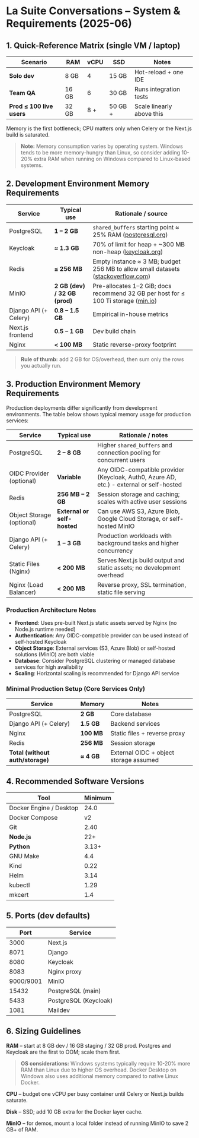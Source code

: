 # La Suite Conversations – System & Requirements (2025-06)

## 1. Quick-Reference Matrix (single VM / laptop)

| Scenario                  | RAM   | vCPU | SSD     | Notes                     |
|---------------------------|-------|------|---------|---------------------------|
| **Solo dev**              | 8 GB  | 4    | 15 GB   | Hot-reload + one IDE      |
| **Team QA**               | 16 GB | 6    | 30 GB   | Runs integration tests    |
| **Prod ≤ 100 live users** | 32 GB | 8 +  | 50 GB + | Scale linearly above this |

Memory is the first bottleneck; CPU matters only when Celery or the Next.js build is saturated.

> **Note:** Memory consumption varies by operating system. Windows tends to be more memory-hungry than Linux, so consider adding 10-20% extra RAM when running on Windows compared to Linux-based systems.

## 2. Development Environment Memory Requirements

| Service               | Typical use                   | Rationale / source                                                                      |
|-----------------------|-------------------------------|-----------------------------------------------------------------------------------------|
| PostgreSQL            | **1 – 2 GB**                  | `shared_buffers` starting point ≈ 25% RAM ([postgresql.org][1])                         |
| Keycloak              | **≈ 1.3 GB**                  | 70% of limit for heap + ~300 MB non-heap ([keycloak.org][2])                            |
| Redis                 | **≤ 256 MB**                  | Empty instance ≈ 3 MB; budget 256 MB to allow small datasets ([stackoverflow.com][3])   |
| MinIO                 | **2 GB (dev) / 32 GB (prod)** | Pre-allocates 1–2 GiB; docs recommend 32 GB per host for ≤ 100 Ti storage ([min.io][4]) |
| Django API (+ Celery) | **0.8 – 1.5 GB**              | Empirical in-house metrics                                                              |
| Next.js frontend      | **0.5 – 1 GB**                | Dev build chain                                                                         |
| Nginx                 | **< 100 MB**                  | Static reverse-proxy footprint                                                          |

[1]: https://www.postgresql.org/docs/9.1/runtime-config-resource.html "PostgreSQL: Documentation: 9.1: Resource Consumption"
[2]: https://www.keycloak.org/high-availability/concepts-memory-and-cpu-sizing "Concepts for sizing CPU and memory resources - Keycloak"
[3]: https://stackoverflow.com/questions/45233052/memory-footprint-for-redis-empty-instance "Memory footprint for Redis empty instance - Stack Overflow"
[4]: https://min.io/docs/minio/kubernetes/upstream/operations/checklists/hardware.html "Hardware Checklist — MinIO Object Storage for Kubernetes"

> **Rule of thumb:** add 2 GB for OS/overhead, then sum only the rows you actually run.

## 3. Production Environment Memory Requirements

Production deployments differ significantly from development environments. The table below shows typical memory usage for production services:

| Service                   | Typical use                 | Rationale / notes                                                                        |
|---------------------------|-----------------------------|------------------------------------------------------------------------------------------|
| PostgreSQL                | **2 – 8 GB**                | Higher `shared_buffers` and connection pooling for concurrent users                      |
| OIDC Provider (optional)  | **Variable**                | Any OIDC-compatible provider (Keycloak, Auth0, Azure AD, etc.) - external or self-hosted |
| Redis                     | **256 MB – 2 GB**           | Session storage and caching; scales with active user sessions                            |
| Object Storage (optional) | **External or self-hosted** | Can use AWS S3, Azure Blob, Google Cloud Storage, or self-hosted MinIO                   |
| Django API (+ Celery)     | **1 – 3 GB**                | Production workloads with background tasks and higher concurrency                        |
| Static Files (Nginx)      | **< 200 MB**                | Serves Next.js build output and static assets; no development overhead                   |
| Nginx (Load Balancer)     | **< 200 MB**                | Reverse proxy, SSL termination, static file serving                                      |

### Production Architecture Notes

- **Frontend**: Uses pre-built Next.js static assets served by Nginx (no Node.js runtime needed)
- **Authentication**: Any OIDC-compatible provider can be used instead of self-hosted Keycloak
- **Object Storage**: External services (S3, Azure Blob) or self-hosted solutions (MinIO) are both viable
- **Database**: Consider PostgreSQL clustering or managed database services for high availability
- **Scaling**: Horizontal scaling is recommended for Django API service

### Minimal Production Setup (Core Services Only)

| Service                          | Memory     | Notes                                  |
|----------------------------------|------------|----------------------------------------|
| PostgreSQL                       | **2 GB**   | Core database                          |
| Django API (+ Celery)            | **1.5 GB** | Backend services                       |
| Nginx                            | **100 MB** | Static files + reverse proxy           |
| Redis                            | **256 MB** | Session storage                        |
| **Total (without auth/storage)** | **≈ 4 GB** | External OIDC + object storage assumed |

## 4. Recommended Software Versions

| Tool                    | Minimum |
|-------------------------|---------|
| Docker Engine / Desktop | 24.0    |
| Docker Compose          | v2      |
| Git                     | 2.40    |
| **Node.js**             | 22+     |
| **Python**              | 3.13+   |
| GNU Make                | 4.4     |
| Kind                    | 0.22    |
| Helm                    | 3.14    |
| kubectl                 | 1.29    |
| mkcert                  | 1.4     |


## 5. Ports (dev defaults)

| Port      | Service               |
|-----------|-----------------------|
| 3000      | Next.js               |
| 8071      | Django                |
| 8080      | Keycloak              |
| 8083      | Nginx proxy           |
| 9000/9001 | MinIO                 |
| 15432     | PostgreSQL (main)     |
| 5433      | PostgreSQL (Keycloak) |
| 1081      | Maildev               |

## 6. Sizing Guidelines

**RAM** – start at 8 GB dev / 16 GB staging / 32 GB prod. Postgres and Keycloak are the first to OOM; scale them first.

> **OS considerations:** Windows systems typically require 10-20% more RAM than Linux due to higher OS overhead. Docker Desktop on Windows also uses additional memory compared to native Linux Docker.

**CPU** – budget one vCPU per busy container until Celery or Next.js builds saturate.

**Disk** – SSD; add 10 GB extra for the Docker layer cache.

**MinIO** – for demos, mount a local folder instead of running MinIO to save 2 GB+ of RAM.

